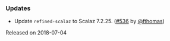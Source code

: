 ### Updates

* Update `refined-scalaz` to Scalaz 7.2.25.
  ([#536][#536] by [@fthomas][@fthomas])

[#536]: https://github.com/fthomas/refined/pull/536

[@fthomas]: https://github.com/fthomas

Released on 2018-07-04
